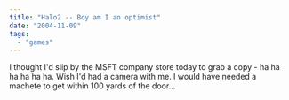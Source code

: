 ```yaml
---
title: "Halo2 -- Boy am I an optimist"
date: "2004-11-09"
tags: 
  - "games"
---
```


I thought I'd slip by the MSFT company store today to grab a copy - ha ha ha ha ha ha. Wish I'd had a camera with me. I would have needed a machete to get within 100 yards of the door...
